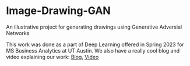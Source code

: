 # Image-Drawing-GAN
An illustrative project for generating drawings using Generative Adversial Networks

This work was done as a part of Deep Learning offered in Spring 2023 for MS Business Analytics at UT Austin. We also have a really cool blog and video explaining our work: [Blog](https://medium.com/@chyavan.m.c/teaching-a-gan-to-draw-bats-f97520ac3e86), [Video](https://youtu.be/3xMbBkhyIO4)
